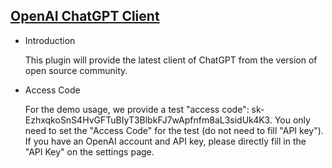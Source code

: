 ## [OpenAI ChatGPT Client](/advance/openai-chatgpt)

- Introduction

  This plugin will provide the latest client of ChatGPT from the version of open source community.

- Access Code

  For the demo usage, we provide a test "access code": 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. You only need to set the "Access Code" for the test (do not need to fill "API key"). If you have an OpenAI account and API key, please directly fill in the "API Key" on the settings page.

